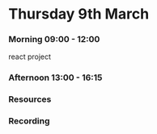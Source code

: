 # Thursday 9th March

### Morning 09:00 - 12:00
 react project

### Afternoon 13:00 - 16:15



### Resources



### Recording
